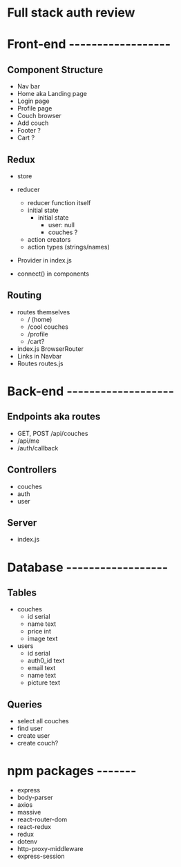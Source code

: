 # Full stack auth review

# Front-end ------------------

## Component Structure

* Nav bar
* Home aka Landing page
* Login page
* Profile page
* Couch browser
* Add couch
* Footer ?
* Cart ?

## Redux

* store
* reducer
    * reducer function itself
    * initial state
        * initial state
            * user: null
            * couches ?
    * action creators
    * action types (strings/names)

* Provider in index.js
* connect() in components

## Routing

* routes themselves
    * / (home)
    * /cool couches
    * /profile
    * /cart?
* index.js BrowserRouter
* Links in Navbar
* Routes routes.js


# Back-end -------------------

## Endpoints aka routes

* GET, POST /api/couches
* /api/me
* /auth/callback

## Controllers

* couches 
* auth
* user

## Server

* index.js


# Database ------------------

## Tables

* couches
    * id serial
    * name text
    * price int
    * image text
* users
    * id serial
    * auth0_id text
    * email text
    * name text
    * picture text

## Queries

* select all couches
* find user
* create user
* create couch?

# npm packages -------

* express
* body-parser
* axios
* massive 
* react-router-dom
* react-redux
* redux
* dotenv
* http-proxy-middleware
* express-session